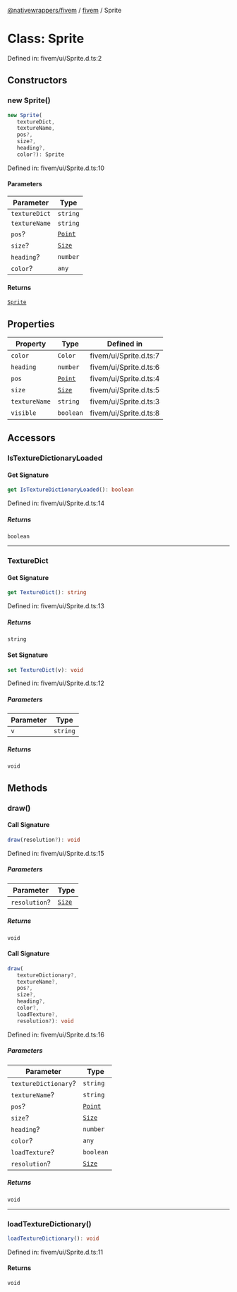[@nativewrappers/fivem](../../README.md) / [fivem](../README.md) / Sprite

# Class: Sprite

Defined in: fivem/ui/Sprite.d.ts:2

## Constructors

### new Sprite()

```ts
new Sprite(
   textureDict, 
   textureName, 
   pos?, 
   size?, 
   heading?, 
   color?): Sprite
```

Defined in: fivem/ui/Sprite.d.ts:10

#### Parameters

| Parameter | Type |
| ------ | ------ |
| `textureDict` | `string` |
| `textureName` | `string` |
| `pos`? | [`Point`](Point.md) |
| `size`? | [`Size`](Size.md) |
| `heading`? | `number` |
| `color`? | `any` |

#### Returns

[`Sprite`](Sprite.md)

## Properties

| Property | Type | Defined in |
| ------ | ------ | ------ |
| <a id="color-1"></a> `color` | `Color` | fivem/ui/Sprite.d.ts:7 |
| <a id="heading-1"></a> `heading` | `number` | fivem/ui/Sprite.d.ts:6 |
| <a id="pos-1"></a> `pos` | [`Point`](Point.md) | fivem/ui/Sprite.d.ts:4 |
| <a id="size-1"></a> `size` | [`Size`](Size.md) | fivem/ui/Sprite.d.ts:5 |
| <a id="texturename-1"></a> `textureName` | `string` | fivem/ui/Sprite.d.ts:3 |
| <a id="visible"></a> `visible` | `boolean` | fivem/ui/Sprite.d.ts:8 |

## Accessors

### IsTextureDictionaryLoaded

#### Get Signature

```ts
get IsTextureDictionaryLoaded(): boolean
```

Defined in: fivem/ui/Sprite.d.ts:14

##### Returns

`boolean`

***

### TextureDict

#### Get Signature

```ts
get TextureDict(): string
```

Defined in: fivem/ui/Sprite.d.ts:13

##### Returns

`string`

#### Set Signature

```ts
set TextureDict(v): void
```

Defined in: fivem/ui/Sprite.d.ts:12

##### Parameters

| Parameter | Type |
| ------ | ------ |
| `v` | `string` |

##### Returns

`void`

## Methods

### draw()

#### Call Signature

```ts
draw(resolution?): void
```

Defined in: fivem/ui/Sprite.d.ts:15

##### Parameters

| Parameter | Type |
| ------ | ------ |
| `resolution`? | [`Size`](Size.md) |

##### Returns

`void`

#### Call Signature

```ts
draw(
   textureDictionary?, 
   textureName?, 
   pos?, 
   size?, 
   heading?, 
   color?, 
   loadTexture?, 
   resolution?): void
```

Defined in: fivem/ui/Sprite.d.ts:16

##### Parameters

| Parameter | Type |
| ------ | ------ |
| `textureDictionary`? | `string` |
| `textureName`? | `string` |
| `pos`? | [`Point`](Point.md) |
| `size`? | [`Size`](Size.md) |
| `heading`? | `number` |
| `color`? | `any` |
| `loadTexture`? | `boolean` |
| `resolution`? | [`Size`](Size.md) |

##### Returns

`void`

***

### loadTextureDictionary()

```ts
loadTextureDictionary(): void
```

Defined in: fivem/ui/Sprite.d.ts:11

#### Returns

`void`
